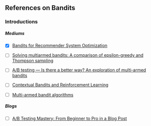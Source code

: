 ## References on Bandits

### Introductions

##### Mediums  
- [x] [Bandits for Recommender System Optimization](https://towardsdatascience.com/bandits-for-recommender-system-optimization-1d702662346e)
- [ ] [Solving multiarmed bandits: A comparison of epsilon-greedy and Thompson sampling](https://towardsdatascience.com/solving-multiarmed-bandits-a-comparison-of-epsilon-greedy-and-thompson-sampling-d97167ca9a50)
- [ ] [A/B testing — Is there a better way? An exploration of multi-armed bandits](https://towardsdatascience.com/a-b-testing-is-there-a-better-way-an-exploration-of-multi-armed-bandits-98ca927b357d)
- [ ] [Contextual Bandits and Reinforcement Learning](https://towardsdatascience.com/contextual-bandits-and-reinforcement-learning-6bdfeaece72a)
- [ ] [Multi-armed bandit algorithms](https://medium.com/datadriveninvestor/multi-armed-bandit-algorithms-ae174ecdee25)


##### Blogs
- [ ] [A/B Testing Mastery: From Beginner to Pro in a Blog Post](https://cxl.com/blog/ab-testing-guide/)